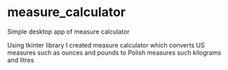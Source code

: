 # measure_calculator
Simple desktop app of measure calculator

Using tkinter library I created measure calculator which converts US measures such as ounces and pounds to Polish measures such kilograms and litres
